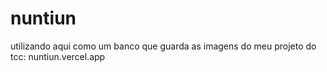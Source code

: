 # nuntiun
utilizando aqui como um banco que guarda as imagens do meu projeto do tcc: nuntiun.vercel.app
